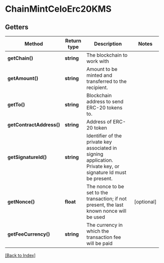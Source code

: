# ChainMintCeloErc20KMS

## Getters

Method | Return type | Description | Notes
------------ | ------------- | ------------- | -------------
**getChain()** | **string** | The blockchain to work with |
**getAmount()** | **string** | Amount to be minted and transferred to the recipient. |
**getTo()** | **string** | Blockchain address to send ERC-20 tokens to. |
**getContractAddress()** | **string** | Address of ERC-20 token |
**getSignatureId()** | **string** | Identifier of the private key associated in signing application. Private key, or signature Id must be present. |
**getNonce()** | **float** | The nonce to be set to the transaction; if not present, the last known nonce will be used | [optional]
**getFeeCurrency()** | **string** | The currency in which the transaction fee will be paid |

[[Back to Index]](../index.md)
